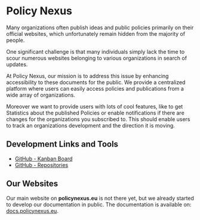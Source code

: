 # Policy Nexus

Many organizations often publish ideas and public policies primarily on their official websites, which unfortunately remain hidden from the majority of people.

One significant challenge is that many individuals simply lack the time to scour numerous websites belonging to various organizations in search of updates.

At Policy Nexus, our mission is to address this issue by enhancing accessibility to these documents for the public. We provide a centralized platform where users can easily access policies and publications from a wide array of organizations.

Moreover we want to provide users with lots of cool features, like to get Statistics about the published Policies or enable notifications if there are changes for the organizations you subscribed to. This should enable users to track an organizations development and the direction it is moving. 

## Development Links and Tools

- [GitHub - Kanban Board](https://github.com/orgs/policynexus/projects/1)
- [GitHub - Repositories](https://github.com/orgs/policynexus/repositories)

## Our Websites

Our main website on **policynexus.eu** is not there yet,
but we already started to develop our documentation in public.
The documentation is available on: [docs.policynexus.eu](https://docs.policynexus.eu/).
